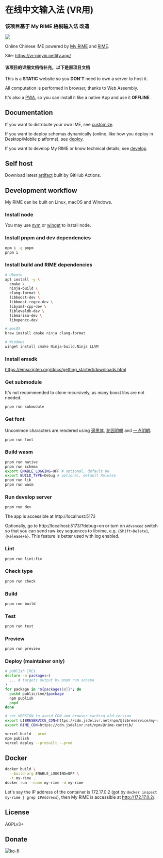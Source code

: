 # 在线中文输入法 (VR用)

### 该项目基于 My RIME 梧桐输入法 改造
![](https://img.shields.io/github/license/LibreService/my_rime)

Online Chinese IME powered by [My RIME](https://github.com/LibreService/my_rime) and [RIME](https://github.com/rime/librime).

Site: https://vr-pinyin.netlify.app/

#### 该项目的详细文档待补充，以下是原项目文档

This is a **STATIC** website so you **DON'T** need to own a server to host it.

All computation is performed in browser, thanks to Web Assembly.

It's also a [PWA](https://web.dev/progressive-web-apps/), so you can install it like a native App and use it **OFFLINE**.

## Documentation
If you want to distribute your own IME, see [customize](doc/customize.md).

If you want to deploy schemas dynamically (online, like how you deploy in Desktop/Mobile platforms), see [deploy](doc/deploy.md).

If you want to develop My RIME or know technical details, see [develop](doc/develop.md).

## Self host
Download latest [artifact](https://github.com/LibreService/my_rime/releases/download/latest/my-rime-dist.zip) built by GitHub Actions.

## Development workflow
My RIME can be built on Linux, macOS and Windows.

### Install node
You may use [nvm](https://github.com/nvm-sh/nvm)
or [winget](https://github.com/microsoft/winget-cli)
to install node.
### Install pnpm and dev dependencies
```sh
npm i -g pnpm
pnpm i
```
### Install build and RIME dependencies
```sh
# Ubuntu
apt install -y \
  cmake \
  ninja-build \
  clang-format \
  libboost-dev \
  libboost-regex-dev \
  libyaml-cpp-dev \
  libleveldb-dev \
  libmarisa-dev \
  libopencc-dev

# macOS
brew install cmake ninja clang-format

# Windows
winget install cmake Ninja-build.Ninja LLVM
```
### Install emsdk
https://emscripten.org/docs/getting_started/downloads.html
### Get submodule
It's not recommended to clone recursively, as many boost libs are not needed.
```sh
pnpm run submodule
```
### Get font
Uncommon characters are rendered using
[遍黑体](https://github.com/Fitzgerald-Porthmouth-Koenigsegg/Plangothic-Project),
[花园明朝](https://github.com/max32002/max-hana)
and
[一点明朝](https://github.com/ichitenfont/I.Ming).
```sh
pnpm run font
```
### Build wasm
```sh
pnpm run native
pnpm run schema
export ENABLE_LOGGING=OFF # optional, default ON
export BUILD_TYPE=Debug # optional, default Release
pnpm run lib
pnpm run wasm
```
### Run develop server
```sh
pnpm run dev
```
The app is accessible at http://localhost:5173

Optionally, go to http://localhost:5173/?debug=on or turn on `Advanced` switch so that you can send raw key sequences to librime,
e.g. `{Shift+Delete}`, `{Release+a}`.
This feature is better used with log enabled.
### Lint
```sh
pnpm run lint:fix
```
### Check type
```sh
pnpm run check
```
### Build
```sh
pnpm run build
```
### Test
```sh
pnpm run test
```
### Preview
```sh
pnpm run preview
```
### Deploy (maintainer only)
```sh
# publish IMEs
declare -a packages=(
  ... # targets output by pnpm run schema
)
for package in "${packages[@]}"; do
  pushd public/ime/$package
  npm publish
  popd
done

# set VERSION to avoid CDN and browser caching old version
export LIBRESERVICE_CDN=https://cdn.jsdelivr.net/npm/@libreservice/my-rime@VERSION/dist/
export RIME_CDN=https://cdn.jsdelivr.net/npm/@rime-contrib/

vercel build --prod
npm publish
vercel deploy --prebuilt --prod
```

## Docker
```sh
docker build \
  --build-arg ENABLE_LOGGING=OFF \
  -t my-rime .
docker run --name my-rime -d my-rime
```
Let's say the IP address of the container is 172.17.0.2 (got by `docker inspect my-rime | grep IPAddress`), then My RIME is accessible at http://172.17.0.2/.

## License
AGPLv3+

## Donate
[![ko-fi](https://ko-fi.com/img/githubbutton_sm.svg)](https://ko-fi.com/O4O515LV4N)